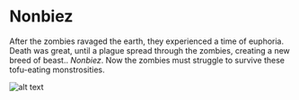 # Nonbiez

After the zombies ravaged the earth, they experienced a time of euphoria. Death was great, until a plague spread through the zombies, creating a new breed of beast.. _Nonbiez_. Now the zombies must struggle to survive these tofu-eating monstrosities. 

![alt text](https://i.ytimg.com/vi/kTFnCPQG2eY/maxresdefault.jpg)

